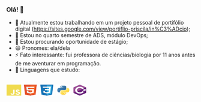 ### Olá! 👋

- 🔭 Atualmente estou trabalhando em um projeto pessoal de portifólio digital (https://sites.google.com/view/portiflio-priscila/in%C3%ADcio);
- 🌱 Estou no quarto semestre de ADS, módulo DevOps;
- 👯 Estou procurando oportunidade de estágio;
- 😄 Pronomes: ela/dela
- ⚡ Fato interessante: fui professora de ciências/biologia por 11 anos antes de me aventurar em programação.
- 📖 Linguagens que estudo:
<div style="display: inline_block"><br>
  <img align="center" alt="Rafa-Js" height="30" width="40" src="https://raw.githubusercontent.com/devicons/devicon/master/icons/javascript/javascript-plain.svg">
  <img align="center" alt="Rafa-HTML" height="30" width="40" src="https://raw.githubusercontent.com/devicons/devicon/master/icons/html5/html5-original.svg">
  <img align="center" alt="Rafa-CSS" height="30" width="40" src="https://raw.githubusercontent.com/devicons/devicon/master/icons/css3/css3-original.svg">
  <img align="center" alt="Rafa-Python" height="30" width="40" src="https://raw.githubusercontent.com/devicons/devicon/master/icons/python/python-original.svg">
  <img align="center" alt="Rafa-Csharp" height="30" width="40" src="https://raw.githubusercontent.com/devicons/devicon/master/icons/csharp/csharp-original.svg">
